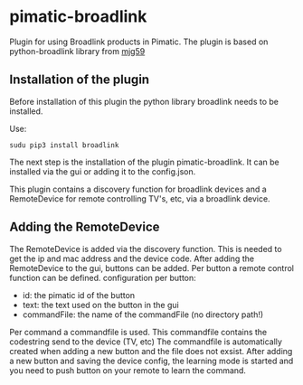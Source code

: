 # pimatic-broadlink
Plugin for using Broadlink products in Pimatic. The plugin is based on python-broadlink library from [mjg59](https://github.com/mjg59/python-broadlink)


Installation of the plugin
----

Before installation of this plugin the python library broadlink needs to be installed.

Use:
```
sudu pip3 install broadlink
```
The next step is the installation of the plugin pimatic-broadlink. It can be installed via the gui or adding it to the config.json.

This plugin contains a discovery function for broadlink devices and a RemoteDevice for remote controlling TV's, etc, via a broadlink device.  

Adding the RemoteDevice
----
The RemoteDevice is added via the discovery function. This is needed to get the ip and mac address and the device code.
After adding the RemoteDevice to the gui, buttons can be added.
Per button a remote control function can be defined.
configuration per button:
- id: the pimatic id of the button
- text: the text used on the button in the gui
- commandFile: the name of the commandFile (no directory path!)

Per command a commandfile is used. This commandfile contains the codestring send to the device (TV, etc)
The commandfile is automatically created when adding a new button and the file does not exsist.
After adding a new button and saving the device config, the learning mode is started and you need to push button on your remote to learn the command.
